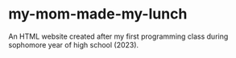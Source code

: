 # my-mom-made-my-lunch
An HTML website created after my first programming class during sophomore year of high school (2023).
